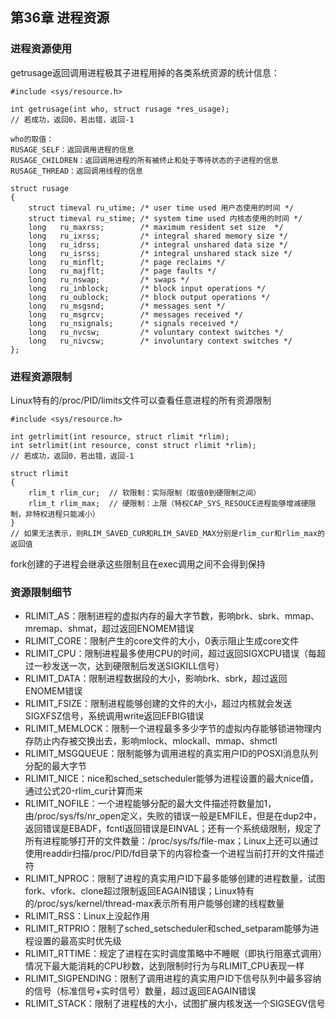 ## 第36章 进程资源

### 进程资源使用

getrusage返回调用进程极其子进程用掉的各类系统资源的统计信息：

```
#include <sys/resource.h>

int getrusage(int who, struct rusage *res_usage);
// 若成功，返回0，若出错，返回-1

who的取值：
RUSAGE_SELF：返回调用进程的信息
RUSAGE_CHILDREN：返回调用进程的所有被终止和处于等待状态的子进程的信息
RUSAGE_THREAD：返回调用线程的信息

struct rusage 
{
    struct timeval ru_utime; /* user time used 用户态使用的时间 */
    struct timeval ru_stime; /* system time used 内核态使用的时间 */
    long   ru_maxrss;        /* maximum resident set size  */
    long   ru_ixrss;         /* integral shared memory size */
    long   ru_idrss;         /* integral unshared data size */
    long   ru_isrss;         /* integral unshared stack size */
    long   ru_minflt;        /* page reclaims */
    long   ru_majflt;        /* page faults */
    long   ru_nswap;         /* swaps */
    long   ru_inblock;       /* block input operations */
    long   ru_oublock;       /* block output operations */
    long   ru_msgsnd;        /* messages sent */
    long   ru_msgrcv;        /* messages received */
    long   ru_nsignals;      /* signals received */
    long   ru_nvcsw;         /* voluntary context switches */
    long   ru_nivcsw;        /* involuntary context switches */
};
```

### 进程资源限制

Linux特有的/proc/PID/limits文件可以查看任意进程的所有资源限制

```
#include <sys/resource.h>

int getrlimit(int resource, struct rlimit *rlim);
int setrlimit(int resource, const struct rlimit *rlim);
// 若成功，返回0，若出错，返回-1

struct rlimit
{
    rlim_t rlim_cur;  // 软限制：实际限制（取值0到硬限制之间）
    rlim_t rlim_max;  // 硬限制：上限（特权CAP_SYS_RESOUCE进程能够增减硬限制，非特权进程只能减小）
}
// 如果无法表示，则RLIM_SAVED_CUR和RLIM_SAVED_MAX分别是rlim_cur和rlim_max的返回值
```

fork创建的子进程会继承这些限制且在exec调用之间不会得到保持

### 资源限制细节

* RLIMIT_AS：限制进程的虚拟内存的最大字节数，影响brk、sbrk、mmap、mremap、shmat，超过返回ENOMEM错误
* RLIMIT_CORE：限制产生的core文件的大小，0表示阻止生成core文件
* RLIMIT_CPU：限制进程最多使用CPU的时间，超过返回SIGXCPU错误（每超过一秒发送一次，达到硬限制后发送SIGKILL信号）
* RLIMIT_DATA：限制进程数据段的大小，影响brk、sbrk，超过返回ENOMEM错误
* RLIMIT_FSIZE：限制进程能够创建的文件的大小，超过内核就会发送SIGXFSZ信号，系统调用write返回EFBIG错误
* RLIMIT_MEMLOCK：限制一个进程最多多少字节的虚拟内存能够锁进物理内存防止内存被交换出去，影响mlock、mlockall、mmap、shmctl
* RLIMIT_MSGQUEUE：限制能够为调用进程的真实用户ID的POSXI消息队列分配的最大字节
* RLIMIT_NICE：nice和sched_setscheduler能够为进程设置的最大nice值，通过公式20-rlim_cur计算而来
* RLIMIT_NOFILE：一个进程能够分配的最大文件描述符数量加1，由/proc/sys/fs/nr_open定义，失败的错误一般是EMFILE，但是在dup2中，返回错误是EBADF，fcntl返回错误是EINVAL；还有一个系统级限制，规定了所有进程能够打开的文件数量：/proc/sys/fs/file-max；Linux上还可以通过使用readdir扫描/proc/PID/fd目录下的内容检查一个进程当前打开的文件描述符
* RLIMIT_NPROC：限制了进程的真实用户ID下最多能够创建的进程数量，试图fork、vfork、clone超过限制返回EAGAIN错误；Linux特有的/proc/sys/kernel/thread-max表示所有用户能够创建的线程数量
* RLIMIT_RSS：Linux上没起作用
* RLIMIT_RTPRIO：限制了sched_setscheduler和sched_setparam能够为进程设置的最高实时优先级
* RLIMIT_RTTIME：规定了进程在实时调度策略中不睡眠（即执行阻塞式调用）情况下最大能消耗的CPU秒数，达到限制时行为与RLIMIT_CPU表现一样
* RLIMIT_SIGPENDING：限制了调用进程的真实用户ID下信号队列中最多容纳的信号（标准信号+实时信号）数量，超过返回EAGAIN错误
* RLIMIT_STACK：限制了进程栈的大小，试图扩展内核发送一个SIGSEGV信号